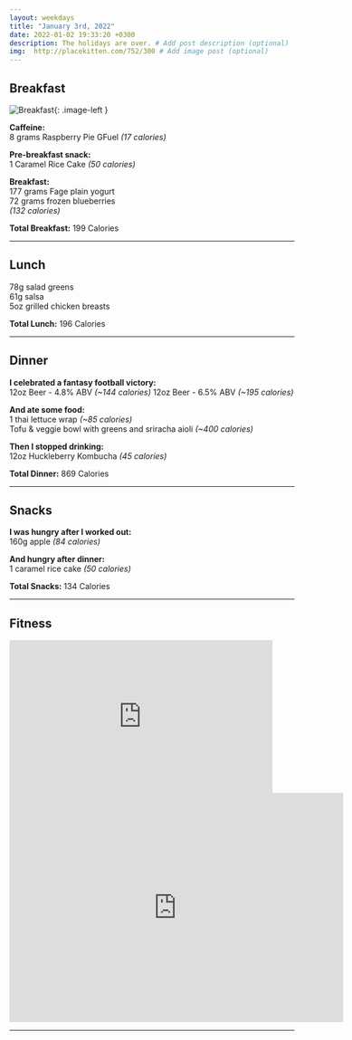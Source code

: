 ```yaml
---
layout: weekdays
title: "January 3rd, 2022"
date: 2022-01-02 19:33:20 +0300
description: The holidays are over. # Add post description (optional)
img:  http://placekitten.com/752/300 # Add image post (optional)
---
```


## Breakfast

![Breakfast](http://placekitten.com/200/300){: .image-left }

**Caffeine:**<br>
8 grams Raspberry Pie GFuel *(17 calories)*

**Pre-breakfast snack:**<br>
1 Caramel Rice Cake *(50 calories)*

**Breakfast:**<br>
177 grams Fage plain yogurt<br>
72 grams frozen blueberries<br>
*(132 calories)*

**Total Breakfast:** 199 Calories

<hr class="section-line">

## Lunch

78g salad greens<br>
61g salsa<br>
5oz grilled chicken breasts<br>

**Total Lunch:** 196 Calories

<hr class="section-line">

## Dinner

**I celebrated a fantasy football victory:**<br>
12oz Beer - 4.8% ABV *(~144 calories)*
12oz Beer - 6.5% ABV *(~195 calories)*

**And ate some food:**<br>
1 thai lettuce wrap *(~85 calories)*<br>
Tofu & veggie bowl with greens and sriracha aioli *(~400 calories)*

**Then I stopped drinking:**<br>
12oz Huckleberry Kombucha *(45 calories)*

**Total Dinner:** 869 Calories

<hr class="section-line">

## Snacks

**I was hungry after I worked out:**<br>
160g apple *(84 calories)*

**And hungry after dinner:**<br>
1 caramel rice cake *(50 calories)*

**Total Snacks:** 134 Calories

<hr class="section-line">

## Fitness

<iframe src='https://connect.garmin.com/modern/activity/embed/8055794303' title='30 min Power Zone Endurance Ride with Denis Morton' width='465' height='270' frameborder='0'></iframe>

<iframe height='405' width='590' frameborder='0' allowtransparency='true' scrolling='no' src='https://www.strava.com/activities/6467743535/embed/d32b4af144162994eb4a6693c40cbadc66324726'></iframe>

<hr class="section-line">
